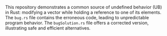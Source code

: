 This repository demonstrates a common source of undefined behavior (UB) in Rust: modifying a vector while holding a reference to one of its elements. The `bug.rs` file contains the erroneous code, leading to unpredictable program behavior.  The `bugSolution.rs` file offers a corrected version, illustrating safe and efficient alternatives.
